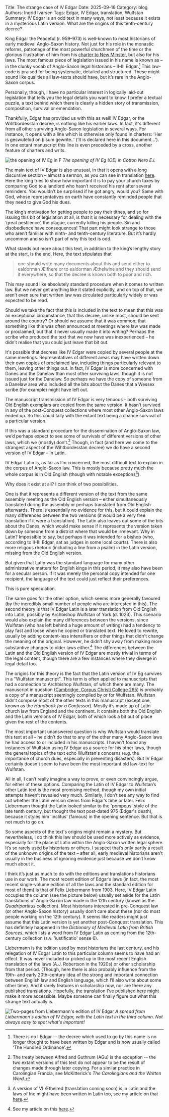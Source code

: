 Title: The strange case of IV Edgar
Date: 2025-09-16
Category: blog
Authors: Ingrid Ivarsen
Tags: Edgar, IV Edgar, translation, Wulfstan
Summary: IV Edgar is an odd text in many ways, not least because it exists in a mysterious Latin version. What are the origins of this tenth-century decree?

King Edgar the Peaceful (r. 959–973) is well-known to most historians of early medieval Anglo-Saxon history. Not just for his role in the monastic reforms, patronage of the most powerful churchmen of the time or the glorious illustration of him from his [charter to New Minster](https://en.wikipedia.org/wiki/New_Minster_Charter#/media/File:Edgar_from_Winchester_Charter.jpg), but also for his laws. The most famous piece of legislation issued in his name is known as – in the clunky vocab of Anglo-Saxon legal historians – II-III Edgar.[^1] This law-code is praised for being systematic, detailed and structured. These might sound like qualities all law-texts should have, but it’s rare in the Anglo-Saxon corpus. 

[^1]: There is no I Edgar -- the decree which used to go by this name is no longer thought to have been written by Edgar and is now usually called 'The Hundred Ordinance'.

Personally, though, I have no particular interest in logically laid-out legislation that tells you the legal details you want to know. I prefer a textual puzzle, a text behind which there is clearly a hidden story of transmission, composition, survival or emendation.

Thankfully, Edgar has provided us with this as well! IV Edgar, or the Wihtbordesstan decree, is nothing like his earlier laws. In fact, it's different from all other surviving Anglo-Saxon legislation in several ways. For instance, it opens with a line which is otherwise only found in charters: ‘Her is geswutelod on þisum gewrite..’ (‘It is declared here in this document…’). In one extant manuscript this line is even preceded by a cross, another feature of charters and writs. 

 ![the opening of IV Eg in F]({static}/images/openingiveg.png)
*The opening of IV Eg (OE) in Cotton Nero E.i.*

The main text of IV Edgar is also unusual, in that it opens with a long discursive section – almost a sermon, as you can see in translation [here](https://ingridfiv.github.io/ingridsblog/translation-of-iv-edgar.html). Here the king tries to show how important it is to pay your church taxes by comparing God to a landlord who hasn’t received his rent after several reminders. You wouldn’t be surprised if he got angry, would you? Same with God, whose representatives on earth have constantly reminded people that they need to give God his dues. 

The king’s motivation for getting people to pay their tithes, and so for issuing this bit of legislation at all, is that it is necessary for dealing with the ‘great pestilence’, the plague, currently killing his people. Sin and disobedience have consequences! That part might look strange to those who aren’t familiar with ninth- and tenth-century literature. But it’s hardly uncommon and so isn’t part of why this text is odd.

What stands out more about this text, in addition to the king’s lengthy story at the start, is the end. Here, the text stipulates that 

>one should write many documents about this and send either to ealdorman Ælfhere or to ealdorman Æthelwine and they should send it everywhere, so that the decree is known both to poor and rich.

This may sound like absolutely standard procedure when it comes to written law. But we never get anything like it stated explicitly, and on top of that, we aren’t even sure that written law was circulated particularly widely or was expected to be read. 

Should we take the fact that this is included in the text to mean that this was an exceptional circumstance, that this decree, unlike most, should be sent around the country? Or should we assume that it was common; that something like this was often announced at meetings where law was made or proclaimed, but that it never usually made it into writing? Perhaps the scribe who produced the text that we now have was inexperienced – he didn’t realise that you could just leave that bit out. 

It's possible that decrees like IV Edgar were copied by several people at the same meetings. Representatives of different areas may have written down their own copies of proclaimed law, including things particularly relevant to them, leaving other things out. In fact, IV Edgar is  more concerned with Danes and the Danelaw than most other surviving laws, though it is not issued just for the Danelaw. So perhaps we have the copy of someone from a Danelaw area who included all the bits about the Danes that a Wessex scribe (for example) might have left out. 

The manuscript transmission of IV Edgar is very tenuous – both surviving Old English exemplars are copied from the same version. It hasn’t survived in any of the post-Conquest collections where most other Anglo-Saxon laws ended up. So this could tally with the extant text being a chance survival of a particular version. 

If this was a standard procedure for the dissemination of Anglo-Saxon law, we’d perhaps expect to see some of survivals of different versions of other laws, which we (mostly) don’t.[^2] Though, in fact (and here we come to the strangest aspect of the Wihtbordesstan decree) we do have a second version of IV Edgar – in Latin. 

[^2]: The treaty between Alfred and Guthrum (AGu) is the exception -- the two extant versions of this text do not appear to be the result of changes made through later copying. For a similar practice in Carolingian Francia, see McKitterick's *The Carolingians and the Written Word*.

IV Edgar Latin is, as far as I’m concerned, the most difficult text to explain in the corpus of Anglo-Saxon law. This is mostly because pretty much the whole corpus is in Old English (though with notable exceptions[^3]). 

Why does it exist at all? I can think of two possibilities. 

One is that it represents a different version of the text from the same assembly meeting as the Old English version – either simultaneously translated during the assembly or perhaps translated from Old English afterwards. There is essentially no evidence for this, but it could explain the many differences between the two versions (it would be a very free translation if it were a translation). The Latin also leaves out some of the bits about the Danes, which would make sense if it represents the version taken down by someone from a district where that would be irrelevant. Why in Latin? Impossible to say, but perhaps it was intended for a bishop (who, according to II-III Edgar, sat as judges in some local courts). There is also more religous rhetoric (including a line from a psalm) in the Latin version, missing from the Old English version.

But given that Latin was the standard language for many other administrative matters for English kings in this period, it may also have been for a secular person. If it was merely the personal copy intended for one recipient, the language of the text could just reflect their preferences. 

[^3]: A version of VI Æthelred (translation coming soon) is in Latin and the laws of Ine might have been written in Latin too, see my article on that [here](https://doi.org/10.1093/ehr/ceac003).

This is pure speculation. 

The same goes for the other option, which seems more generally favoured (by the incredibly small number of people who are interested in this). The second theory is that IV Edgar Latin is a later translation from Old English into Latin, possibly by Archbishop Wulfstan of York (d. 1023). This scenario would also explain the many differences between the versions, since Wulfstan (who has left behind a huge amount of writing) had a tendency to play fast and loose when he copied or translated text. He loved to rewrite, usually by adding content-less intensifiers or other things that didn't change the meaning of the original. However, he didn’t shy away from making more substantive changes to older laws either.[^4] The differences between the Latin and the Old English version of IV Edgar are mostly trivial in terms of the legal content, though there are a few instances where they diverge in legal detail too. 

[^4]: See my article on this [here](https://doi.org/10.1111/emed.12473).

The origins for this theory is the fact that the Latin version of IV Eg survives in a "Wulfstan manuscript". This term is often applied to manuscripts that had a connection to Archbishop Wulfstan, of which there are many. The manuscript in question ([Cambridge, Corpus Christi College 265](https://parker.stanford.edu/parker/catalog/nh277tk2537)) is probably a copy of a manuscript seemingly compiled by or for Wulfstan. Wulfstan didn’t compose most of the other texts in this manuscript (except one, known as the *Handbook for a Confessor*). Mostly it’s made up of Latin church law from England and the continent. It contains both the Old English and the Latin versions of IV Edgar, both of which look a bit out of place given the rest of the contents. 

 The most important unanswered question is why Wulfstan would translate this text at all – he didn’t do that to any of the other many Anglo-Saxon laws he had access to or included in his manuscripts. I haven't found any instances of Wulfstan using IV Edgar as a source for his other laws, though the general topics of the text echo Wulfstan's concerns (e.g. the importance of church dues, especially in preventing disasters). But IV Edgar certainly doesn't seem to have been the most important old law-text for Wulfstan. 

All in all, I can’t really imagine a way to prove, or even convincingly argue, for either of these options. Comparing the Latin of IV Edgar to Wulfstan’s other Latin text is the most promising method, though my own initial attempts haven’t revealed very much. Similarly, I don’t see any way to find out whether the Latin version stems from Edgar’s time or later. Felix Liebermann thought the Latin looked similar to the 'pompous' style of the late tenth century, but thought the text post-dated 975 (Edgar's death), because it styles him 'inclitus' (famous) in the opening sentence. But that is not much to go on.

So some aspects of the text's origins might remain a mystery. But nevertheless, I do think this law should be used more actively as evidence, especially for the place of Latin within the Anglo-Saxon written legal sphere. It’s so rarely used by historians or others. I suspect that’s only partly a result of the unknown origins of the text – after all, early medieval historians aren’t usually in the business of ignoring evidence just because we don’t know much about it. 

I think it’s just as much to do with the editions and translations historians use in our work. The most recent edition of Edgar’s laws (in fact, the most recent single-volume edition of all the laws and the standard edition for most of them) is that of Felix Liebermann from 1903. Here, IV Edgar Latin occupies the column (see the picture below) usually set aside for the Latin translations of Anglo-Saxon law made in the 12th century (known as the *Quadripartitus* collection). Most historians interested in pre-Conquest law (or other Anglo-Saxon history) usually don’t care about these (nor do most people working on the 12th century). It seems like readers might just assume that this Latin version is yet another post-Conquest translation. This has definitely happened in the *Dictionary of Medieval Latin from British Sources*, which lists a word from IV Edgar Latin as coming from the 12th-century collection (s.v. 'iustificatio' sense 6). 

Liebermann is the edition used by most historians the last century, and his relegation of IV Edgar Latin to this particular column seems to have had an effect. It was never included or picked up in the most recent English translation of the laws (A.J. Robertson in the 1920s) or other scholarship from that period. (Though, here there is also probably influence from the 19th- and early 20th-century idea of the strong and important connection between English law and English language, which I’ll also write about some other time). And it rarely features in scholarship now, nor are there any published translations. Hopefully, the translation I’ve published [here](https://ingridfiv.github.io/ingridsblog/translation-of-iv-edgar.html) might make it more accessible. Maybe someone can finally figure out what this strange text actually is. 


![Two-pages from Liebermann's edition of IV Edgar]({static}/images/ivegLieb.png)
*A spread from Liebermann's edition of IV Edgar, with the Latin text in the third column. Not always easy to spot what's important!*
